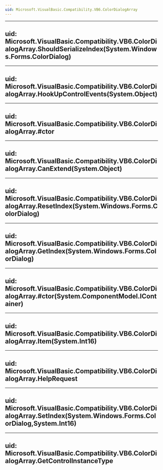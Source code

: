 ```yaml
---
uid: Microsoft.VisualBasic.Compatibility.VB6.ColorDialogArray
---
```


---
uid: Microsoft.VisualBasic.Compatibility.VB6.ColorDialogArray.ShouldSerializeIndex(System.Windows.Forms.ColorDialog)
---

---
uid: Microsoft.VisualBasic.Compatibility.VB6.ColorDialogArray.HookUpControlEvents(System.Object)
---

---
uid: Microsoft.VisualBasic.Compatibility.VB6.ColorDialogArray.#ctor
---

---
uid: Microsoft.VisualBasic.Compatibility.VB6.ColorDialogArray.CanExtend(System.Object)
---

---
uid: Microsoft.VisualBasic.Compatibility.VB6.ColorDialogArray.ResetIndex(System.Windows.Forms.ColorDialog)
---

---
uid: Microsoft.VisualBasic.Compatibility.VB6.ColorDialogArray.GetIndex(System.Windows.Forms.ColorDialog)
---

---
uid: Microsoft.VisualBasic.Compatibility.VB6.ColorDialogArray.#ctor(System.ComponentModel.IContainer)
---

---
uid: Microsoft.VisualBasic.Compatibility.VB6.ColorDialogArray.Item(System.Int16)
---

---
uid: Microsoft.VisualBasic.Compatibility.VB6.ColorDialogArray.HelpRequest
---

---
uid: Microsoft.VisualBasic.Compatibility.VB6.ColorDialogArray.SetIndex(System.Windows.Forms.ColorDialog,System.Int16)
---

---
uid: Microsoft.VisualBasic.Compatibility.VB6.ColorDialogArray.GetControlInstanceType
---
